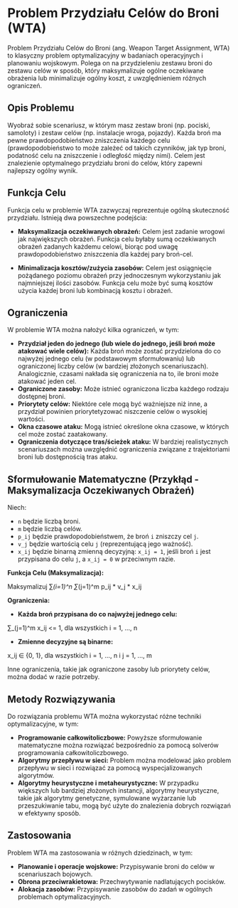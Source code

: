 # Problem Przydziału Celów do Broni (WTA)

Problem Przydziału Celów do Broni (ang. Weapon Target Assignment, WTA) to klasyczny problem optymalizacyjny w badaniach operacyjnych i planowaniu wojskowym. Polega on na przydzieleniu zestawu broni do zestawu celów w sposób, który maksymalizuje ogólne oczekiwane obrażenia lub minimalizuje ogólny koszt, z uwzględnieniem różnych ograniczeń.

## Opis Problemu

Wyobraź sobie scenariusz, w którym masz zestaw broni (np. pociski, samoloty) i zestaw celów (np. instalacje wroga, pojazdy). Każda broń ma pewne prawdopodobieństwo zniszczenia każdego celu (prawdopodobieństwo to może zależeć od takich czynników, jak typ broni, podatność celu na zniszczenie i odległość między nimi). Celem jest znalezienie optymalnego przydziału broni do celów, który zapewni najlepszy ogólny wynik.

## Funkcja Celu

Funkcja celu w problemie WTA zazwyczaj reprezentuje ogólną skuteczność przydziału. Istnieją dwa powszechne podejścia:

* **Maksymalizacja oczekiwanych obrażeń:** Celem jest zadanie wrogowi jak największych obrażeń. Funkcja celu byłaby sumą oczekiwanych obrażeń zadanych każdemu celowi, biorąc pod uwagę prawdopodobieństwo zniszczenia dla każdej pary broń-cel.

* **Minimalizacja kosztów/zużycia zasobów:** Celem jest osiągnięcie pożądanego poziomu obrażeń przy jednoczesnym wykorzystaniu jak najmniejszej ilości zasobów. Funkcja celu może być sumą kosztów użycia każdej broni lub kombinacją kosztu i obrażeń.

## Ograniczenia

W problemie WTA można nałożyć kilka ograniczeń, w tym:

* **Przydział jeden do jednego (lub wiele do jednego, jeśli broń może atakować wiele celów):** Każda broń może zostać przydzielona do co najwyżej jednego celu (w podstawowym sformułowaniu) lub ograniczonej liczby celów (w bardziej złożonych scenariuszach). Analogicznie, czasami nakłada się ograniczenia na to, ile broni może atakować jeden cel.
* **Ograniczone zasoby:** Może istnieć ograniczona liczba każdego rodzaju dostępnej broni.
* **Priorytety celów:** Niektóre cele mogą być ważniejsze niż inne, a przydział powinien priorytetyzować niszczenie celów o wysokiej wartości.
* **Okna czasowe ataku:** Mogą istnieć określone okna czasowe, w których cel może zostać zaatakowany.
* **Ograniczenia dotyczące tras/ścieżek ataku:** W bardziej realistycznych scenariuszach można uwzględnić ograniczenia związane z trajektoriami broni lub dostępnością tras ataku.

## Sformułowanie Matematyczne (Przykłąd - Maksymalizacja Oczekiwanych Obrażeń)

Niech:

* `n` będzie liczbą broni.
* `m` będzie liczbą celów.
* `p_ij` będzie prawdopodobieństwem, że broń `i` zniszczy cel `j`.
* `v_j` będzie wartością celu `j` (reprezentującą jego ważność).
* `x_ij` będzie binarną zmienną decyzyjną: `x_ij = 1`, jeśli broń `i` jest przypisana do celu `j`, a `x_ij = 0` w przeciwnym razie.


**Funkcja Celu (Maksymalizacja):**

Maksymalizuj  ∑_(i=1)^n ∑_(j=1)^m  p_ij * v_j * x_ij

**Ograniczenia:**

* **Każda broń przypisana do co najwyżej jednego celu:**

∑_(j=1)^m x_ij <= 1, dla wszystkich i = 1, ..., n

* **Zmienne decyzyjne są binarne:**

x_ij ∈ {0, 1}, dla wszystkich i = 1, ..., n i j = 1, ..., m

Inne ograniczenia, takie jak ograniczone zasoby lub priorytety celów, można dodać w razie potrzeby.


## Metody Rozwiązywania

Do rozwiązania problemu WTA można wykorzystać różne techniki optymalizacyjne, w tym:

* **Programowanie całkowitoliczbowe:** Powyższe sformułowanie matematyczne można rozwiązać bezpośrednio za pomocą solverów programowania całkowitoliczbowego.
* **Algorytmy przepływu w sieci:** Problem można modelować jako problem przepływu w sieci i rozwiązać za pomocą wyspecjalizowanych algorytmów.
* **Algorytmy heurystyczne i metaheurystyczne:** W przypadku większych lub bardziej złożonych instancji, algorytmy heurystyczne, takie jak algorytmy genetyczne, symulowane wyżarzanie lub przeszukiwanie tabu, mogą być użyte do znalezienia dobrych rozwiązań w efektywny sposób.

## Zastosowania

Problem WTA ma zastosowania w różnych dziedzinach, w tym:

* **Planowanie i operacje wojskowe:** Przypisywanie broni do celów w scenariuszach bojowych.
* **Obrona przeciwrakietowa:** Przechwytywanie nadlatujących pocisków.
* **Alokacja zasobów:** Przypisywanie zasobów do zadań w ogólnych problemach optymalizacyjnych.
